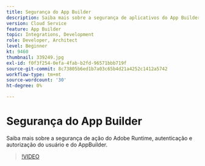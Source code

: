 ```yaml
---
title: Segurança do App Builder
description: Saiba mais sobre a segurança de aplicativos do App Builder para AEM as a Cloud Service.
version: Cloud Service
feature: App Builder
topic: Integrations, Development
role: Developer, Architect
level: Beginner
kt: 9460
thumbnail: 339249.jpg
exl-id: f0f3f254-0efa-4fab-b2fd-96571bbb719f
source-git-commit: 8c73805b6ed1b7a03c65b4d21a4252c1412a5742
workflow-type: tm+mt
source-wordcount: '30'
ht-degree: 0%

---
```


# Segurança do App Builder

Saiba mais sobre a segurança de ação do Adobe Runtime, autenticação e autorização do usuário e do AppBuilder.

>[!VIDEO](https://video.tv.adobe.com/v/339249/?quality=12&learn=on)
